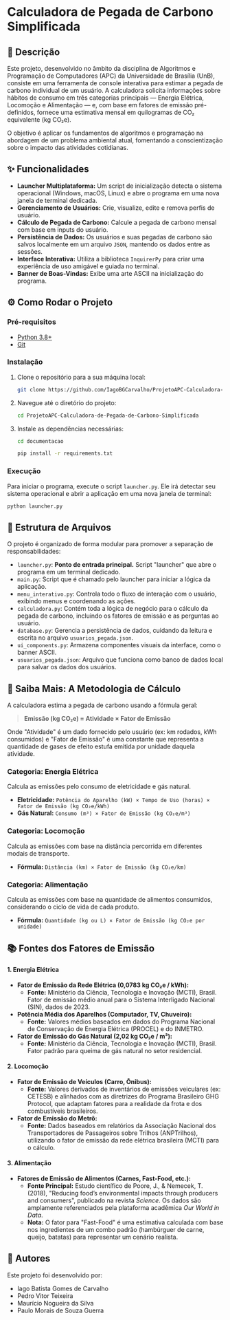 # Calculadora de Pegada de Carbono Simplificada

## 📖 Descrição

Este projeto, desenvolvido no âmbito da disciplina de Algoritmos e Programação de Computadores (APC) da Universidade de Brasília (UnB), consiste em uma ferramenta de console interativa para estimar a pegada de carbono individual de um usuário. A calculadora solicita informações sobre hábitos de consumo em três categorias principais — Energia Elétrica, Locomoção e Alimentação — e, com base em fatores de emissão pré-definidos, fornece uma estimativa mensal em quilogramas de CO₂ equivalente (kg CO₂e).

O objetivo é aplicar os fundamentos de algoritmos e programação na abordagem de um problema ambiental atual, fomentando a conscientização sobre o impacto das atividades cotidianas.

## ✨ Funcionalidades

  * **Launcher Multiplataforma:** Um script de inicialização detecta o sistema operacional (Windows, macOS, Linux) e abre o programa em uma nova janela de terminal dedicada.
  * **Gerenciamento de Usuários:** Crie, visualize, edite e remova perfis de usuário.
  * **Cálculo de Pegada de Carbono:** Calcule a pegada de carbono mensal com base em inputs do usuário.
  * **Persistência de Dados:** Os usuários e suas pegadas de carbono são salvos localmente em um arquivo `JSON`, mantendo os dados entre as sessões.
  * **Interface Interativa:** Utiliza a biblioteca `InquirerPy` para criar uma experiência de uso amigável e guiada no terminal.
  * **Banner de Boas-Vindas:** Exibe uma arte ASCII na inicialização do programa.

## ⚙️ Como Rodar o Projeto

### Pré-requisitos

  * [Python 3.8+](https://www.python.org/downloads/)
  * [Git](https://git-scm.com/downloads/)

### Instalação

1.  Clone o repositório para a sua máquina local:
    ```bash
    git clone https://github.com/IagoBGCarvalho/ProjetoAPC-Calculadora-de-Pegada-de-Carbono-Simplificada.git
    ```
2.  Navegue até o diretório do projeto:
    ```bash
    cd ProjetoAPC-Calculadora-de-Pegada-de-Carbono-Simplificada
    ```
3.  Instale as dependências necessárias:
    ```bash
    cd documentacao
    ```
    ```bash
    pip install -r requirements.txt
    ```

### Execução

Para iniciar o programa, execute o script `launcher.py`. Ele irá detectar seu sistema operacional e abrir a aplicação em uma nova janela de terminal:

```bash
python launcher.py
```

## 📂 Estrutura de Arquivos

O projeto é organizado de forma modular para promover a separação de responsabilidades:

  * `launcher.py`: **Ponto de entrada principal.** Script "launcher" que abre o programa em um terminal dedicado.
  * `main.py`: Script que é chamado pelo launcher para iniciar a lógica da aplicação.
  * `menu_interativo.py`: Controla todo o fluxo de interação com o usuário, exibindo menus e coordenando as ações.
  * `calculadora.py`: Contém toda a lógica de negócio para o cálculo da pegada de carbono, incluindo os fatores de emissão e as perguntas ao usuário.
  * `database.py`: Gerencia a persistência de dados, cuidando da leitura e escrita no arquivo `usuarios_pegada.json`.
  * `ui_components.py`: Armazena componentes visuais da interface, como o banner ASCII.
  * `usuarios_pegada.json`: Arquivo que funciona como banco de dados local para salvar os dados dos usuários.

## 🧠 Saiba Mais: A Metodologia de Cálculo

A calculadora estima a pegada de carbono usando a fórmula geral:

> **Emissão (kg CO₂e) = Atividade × Fator de Emissão**

Onde "Atividade" é um dado fornecido pelo usuário (ex: km rodados, kWh consumidos) e "Fator de Emissão" é uma constante que representa a quantidade de gases de efeito estufa emitida por unidade daquela atividade.

### Categoria: Energia Elétrica

Calcula as emissões pelo consumo de eletricidade e gás natural.

  * **Eletricidade:** `Potência do Aparelho (kW) × Tempo de Uso (horas) × Fator de Emissão (kg CO₂e/kWh)`
  * **Gás Natural:** `Consumo (m³) × Fator de Emissão (kg CO₂e/m³)`

### Categoria: Locomoção

Calcula as emissões com base na distância percorrida em diferentes modais de transporte.

  * **Fórmula:** `Distância (km) × Fator de Emissão (kg CO₂e/km)`

### Categoria: Alimentação

Calcula as emissões com base na quantidade de alimentos consumidos, considerando o ciclo de vida de cada produto.

  * **Fórmula:** `Quantidade (kg ou L) × Fator de Emissão (kg CO₂e por unidade)`

## 📚 Fontes dos Fatores de Emissão

#### 1\. Energia Elétrica

  * **Fator de Emissão da Rede Elétrica (0,0783 kg CO₂e / kWh):**
      * **Fonte:** Ministério da Ciência, Tecnologia e Inovação (MCTI), Brasil. Fator de emissão médio anual para o Sistema Interligado Nacional (SIN), dados de 2023.
  * **Potência Média dos Aparelhos (Computador, TV, Chuveiro):**
      * **Fonte:** Valores médios baseados em dados do Programa Nacional de Conservação de Energia Elétrica (PROCEL) e do INMETRO.
  * **Fator de Emissão do Gás Natural (2,02 kg CO₂e / m³):**
      * **Fonte:** Ministério da Ciência, Tecnologia e Inovação (MCTI), Brasil. Fator padrão para queima de gás natural no setor residencial.

#### 2\. Locomoção

  * **Fator de Emissão de Veículos (Carro, Ônibus):**
      * **Fonte:** Valores derivados de inventários de emissões veiculares (ex: CETESB) e alinhados com as diretrizes do Programa Brasileiro GHG Protocol, que adaptam fatores para a realidade da frota e dos combustíveis brasileiros.
  * **Fator de Emissão do Metrô:**
      * **Fonte:** Dados baseados em relatórios da Associação Nacional dos Transportadores de Passageiros sobre Trilhos (ANPTrilhos), utilizando o fator de emissão da rede elétrica brasileira (MCTI) para o cálculo.

#### 3\. Alimentação

  * **Fatores de Emissão de Alimentos (Carnes, Fast-Food, etc.):**
      * **Fonte Principal:** Estudo científico de Poore, J., & Nemecek, T. (2018), "Reducing food’s environmental impacts through producers and consumers", publicado na revista *Science*. Os dados são amplamente referenciados pela plataforma acadêmica *Our World in Data*.
      * **Nota:** O fator para "Fast-Food" é uma estimativa calculada com base nos ingredientes de um combo padrão (hambúrguer de carne, queijo, batatas) para representar um cenário realista.

## 👥 Autores

Este projeto foi desenvolvido por:

  * Iago Batista Gomes de Carvalho
  * Pedro Vitor Teixeira
  * Maurício Nogueira da Silva
  * Paulo Morais de Souza Guerra